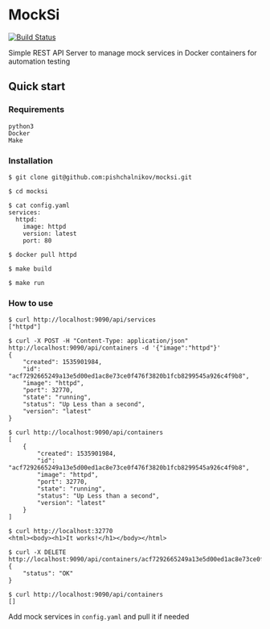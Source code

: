# MockSi

[![Build Status](https://travis-ci.org/pishchalnikov/mocksi.svg?branch=master)](https://travis-ci.org/pishchalnikov/mocksi)

Simple REST API Server to manage mock services in Docker containers for automation testing

## Quick start
### Requirements
```
python3
Docker
Make
```

### Installation

```
$ git clone git@github.com:pishchalnikov/mocksi.git

$ cd mocksi

$ cat config.yaml
services:
  httpd:
    image: httpd
    version: latest
    port: 80

$ docker pull httpd

$ make build

$ make run

```

### How to use
```
$ curl http://localhost:9090/api/services
["httpd"]
```
```
$ curl -X POST -H "Content-Type: application/json" http://localhost:9090/api/containers -d '{"image":"httpd"}'
{
    "created": 1535901984,
    "id": "acf7292665249a13e5d00ed1ac8e73ce0f476f3820b1fcb8299545a926c4f9b8",
    "image": "httpd",
    "port": 32770,
    "state": "running",
    "status": "Up Less than a second",
    "version": "latest"
}
```
```
$ curl http://localhost:9090/api/containers
[
    {
        "created": 1535901984,
        "id": "acf7292665249a13e5d00ed1ac8e73ce0f476f3820b1fcb8299545a926c4f9b8",
        "image": "httpd",
        "port": 32770,
        "state": "running",
        "status": "Up Less than a second",
        "version": "latest"
    }
]
```
```
$ curl http://localhost:32770
<html><body><h1>It works!</h1></body></html>
```
```
$ curl -X DELETE http://localhost:9090/api/containers/acf7292665249a13e5d00ed1ac8e73ce0f476f3820b1fcb8299545a926c4f9b8
{
    "status": "OK"
}
```
```
$ curl http://localhost:9090/api/containers
[]
```
Add mock services in `config.yaml` and pull it if needed
